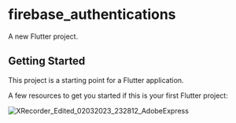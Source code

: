 # firebase_authentications

A new Flutter project.

## Getting Started

This project is a starting point for a Flutter application.

A few resources to get you started if this is your first Flutter project:

![XRecorder_Edited_02032023_232812_AdobeExpress](https://user-images.githubusercontent.com/76088993/222513933-e9bc5422-95df-424e-b754-c7d654149d04.gif)


